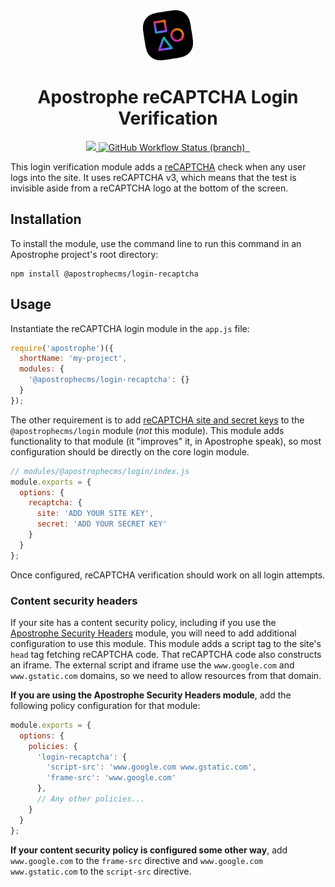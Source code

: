 <div align="center">
  <img src="https://raw.githubusercontent.com/apostrophecms/apostrophe/main/logo.svg" alt="ApostropheCMS logo" width="80" height="80">

  <h1>Apostrophe reCAPTCHA Login Verification</h1>
  <p>
    <a aria-label="Apostrophe logo" href="https://v3.docs.apostrophecms.org">
      <img src="https://img.shields.io/badge/MADE%20FOR%20Apostrophe%203-000000.svg?style=for-the-badge&logo=Apostrophe&labelColor=6516dd">
    </a>
    <a aria-label="Test status" href="https://github.com/apostrophecms/login-recaptcha/actions">
      <img alt="GitHub Workflow Status (branch)" src="https://img.shields.io/github/workflow/status/apostrophecms/login-recaptcha/Tests/main?label=Tests&labelColor=000000&style=for-the-badge">
    </a>
    <a aria-label="Join the community on Discord" href="http://chat.apostrophecms.org">
      <img alt="" src="https://img.shields.io/discord/517772094482677790?color=5865f2&label=Join%20the%20Discord&logo=discord&logoColor=fff&labelColor=000&style=for-the-badge&logoWidth=20">
    </a>
    <a aria-label="License" href="https://github.com/apostrophecms/login-recaptcha/blob/main/LICENSE.md">
      <img alt="" src="https://img.shields.io/static/v1?style=for-the-badge&labelColor=000000&label=License&message=MIT&color=3DA639">
    </a>
  </p>
</div>

This login verification module adds a [reCAPTCHA](https://developers.google.com/recaptcha/intro) check when any user logs into the site. It uses reCAPTCHA v3, which means that the test is invisible aside from a reCAPTCHA logo at the bottom of the screen.

## Installation

To install the module, use the command line to run this command in an Apostrophe project's root directory:

```
npm install @apostrophecms/login-recaptcha
```

## Usage

Instantiate the reCAPTCHA login module in the `app.js` file:

```javascript
require('apostrophe')({
  shortName: 'my-project',
  modules: {
    '@apostrophecms/login-recaptcha': {}
  }
});
```

The other requirement is to add [reCAPTCHA site and secret keys](https://developers.google.com/recaptcha/intro#recaptcha-overview) to the `@apostrophecms/login` module (*not* this module). This module adds functionality to that module (it "improves" it, in Apostrophe speak), so most configuration should be directly on the core login module.


```javascript
// modules/@apostrophecms/login/index.js
module.exports = {
  options: {
    recaptcha: {
      site: 'ADD YOUR SITE KEY',
      secret: 'ADD YOUR SECRET KEY'
    }
  }
};
```

Once configured, reCAPTCHA verification should work on all login attempts.

### Content security headers

If your site has a content security policy, including if you use the [Apostrophe Security Headers](https://www.npmjs.com/package/@apostrophecms/security-headers) module, you will need to add additional configuration to use this module. This module adds a script tag to the site's `head` tag fetching reCAPTCHA code. That reCAPTCHA code also constructs an iframe. The external script and iframe use the `www.google.com` and `www.gstatic.com` domains, so we need to allow resources from that domain.

**If you are using the Apostrophe Security Headers module**, add the following policy configuration for that module:

```javascript
module.exports = {
  options: {
    policies: {
      'login-recaptcha': {
        'script-src': 'www.google.com www.gstatic.com',
        'frame-src': 'www.google.com'
      },
      // Any other policies...
    }
  }
};
```

**If your content security policy is configured some other way**, add `www.google.com` to the `frame-src` directive and  `www.google.com www.gstatic.com` to the `script-src` directive.
